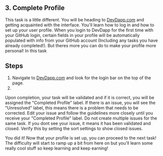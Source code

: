 ## 3. Complete Profile
This task is a little different. You will be heading to [DevDapp.com](https://devdapp.com) and getting acquainted with the interface. You'll learn how to log in and how to set up your user profile. When you login to DevDapp for the first time with your GitHub login, certain fields in your profile will be automatically populated with info from your GitHub account (Including any tasks you have already completed!). But theres more you can do to make your profile more personal! In this task 

## Steps
1. Navigate to [DevDapp.com](https://devdapp.com) and look for the login bar on the top of the page.
2. 

Upon completion, your task will be validated and if it is correct, you will be assigned the "Completed Profile" label. If there is an issue, you will see the "Unresolved" label, this means there is a problem that needs to be corrected. Edit your issue and follow the guidelines more closely until you receive your "Completed Profile" label. Do not create multiple issues for the same task. If you dont see your issue, it means it has been validated and closed. Verify this by setting the sort settings to show closed issues.

You did it! Now that your profile is set up, you can proceed to the next task! The difficulty will start to ramp up a bit from here on but you'll learn some really cool stuff so keep learning and keep earning!
